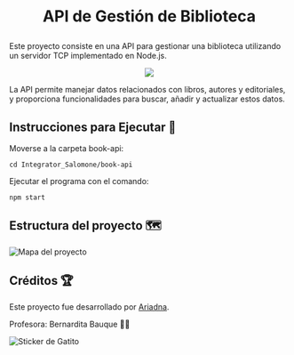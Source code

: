 # <p align="center"> API de Gestión de Biblioteca </p>

Este proyecto consiste en una API para gestionar una biblioteca utilizando un servidor TCP implementado en Node.js. 

<p align="center"> <img src="https://img.shields.io/badge/node.js-6DA55F?style=for-the-badge&logo=node.js&logoColor=white"/> </p>

La API permite manejar datos relacionados con libros, autores y editoriales, y proporciona funcionalidades para buscar, añadir y actualizar estos datos.

## Instrucciones para Ejecutar 🚀 

Moverse a la carpeta book-api: 

`cd Integrator_Salomone/book-api`

Ejecutar el programa con el comando:

`npm start`

## Estructura del proyecto 🗺️

![Mapa del proyecto](https://i.imgur.com/E7LwQ0v.png)
<!--
## Uso 🔧

A continuación se presentan algunos comandos que se pueden usar para interactuar con la API a través del cliente TCP:

- **Obtener Libros:**
- 
-

-->
## Créditos 🏆

Este proyecto fue desarrollado por [Ariadna](https://github.com/arics07).

Profesora: Bernardita Bauque 👩‍💻

![Sticker de Gatito](https://media.giphy.com/media/paTz7UZbPfTZFRYnnB/giphy.gif) 
